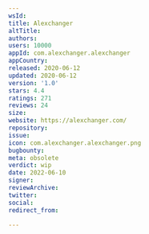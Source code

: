 ```yaml
---
wsId: 
title: Alexchanger
altTitle: 
authors: 
users: 10000
appId: com.alexchanger.alexchanger
appCountry: 
released: 2020-06-12
updated: 2020-06-12
version: '1.0'
stars: 4.4
ratings: 271
reviews: 24
size: 
website: https://alexchanger.com/
repository: 
issue: 
icon: com.alexchanger.alexchanger.png
bugbounty: 
meta: obsolete
verdict: wip
date: 2022-06-10
signer: 
reviewArchive: 
twitter: 
social: 
redirect_from: 

---
```


